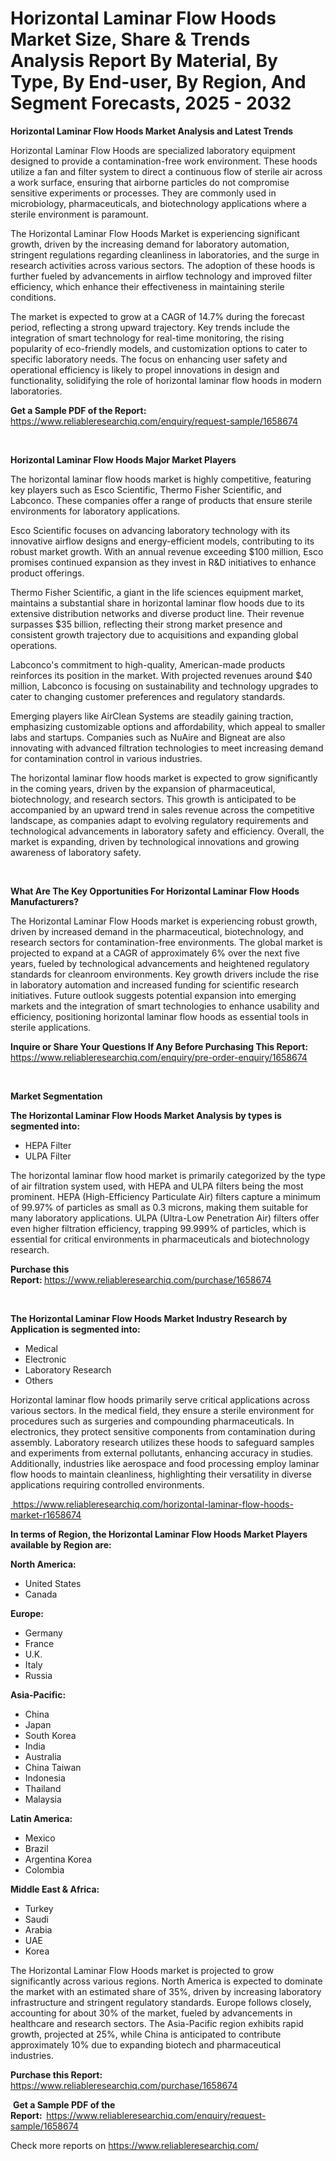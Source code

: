 <p><h1>Horizontal Laminar Flow Hoods Market Size, Share & Trends Analysis Report By Material, By Type, By End-user, By Region, And Segment Forecasts, 2025 - 2032</h1></p><p><strong>Horizontal Laminar Flow Hoods Market Analysis and Latest Trends</strong></p>
<p><p>Horizontal Laminar Flow Hoods are specialized laboratory equipment designed to provide a contamination-free work environment. These hoods utilize a fan and filter system to direct a continuous flow of sterile air across a work surface, ensuring that airborne particles do not compromise sensitive experiments or processes. They are commonly used in microbiology, pharmaceuticals, and biotechnology applications where a sterile environment is paramount. </p><p>The Horizontal Laminar Flow Hoods Market is experiencing significant growth, driven by the increasing demand for laboratory automation, stringent regulations regarding cleanliness in laboratories, and the surge in research activities across various sectors. The adoption of these hoods is further fueled by advancements in airflow technology and improved filter efficiency, which enhance their effectiveness in maintaining sterile conditions. </p><p>The market is expected to grow at a CAGR of 14.7% during the forecast period, reflecting a strong upward trajectory. Key trends include the integration of smart technology for real-time monitoring, the rising popularity of eco-friendly models, and customization options to cater to specific laboratory needs. The focus on enhancing user safety and operational efficiency is likely to propel innovations in design and functionality, solidifying the role of horizontal laminar flow hoods in modern laboratories.</p></p>
<p><strong>Get a Sample PDF of the Report:&nbsp;</strong> <a href="https://www.reliableresearchiq.com/enquiry/request-sample/1658674?utm_campaign=2237&utm_medium=2&utm_source=Github&utm_content=ia&utm_term=17022025&utm_id=horizontal-laminar-flow-hoods">https://www.reliableresearchiq.com/enquiry/request-sample/1658674</a></p>
<p>&nbsp;</p>
<p><strong>Horizontal Laminar Flow Hoods Major Market Players</strong></p>
<p><p>The horizontal laminar flow hoods market is highly competitive, featuring key players such as Esco Scientific, Thermo Fisher Scientific, and Labconco. These companies offer a range of products that ensure sterile environments for laboratory applications. </p><p>Esco Scientific focuses on advancing laboratory technology with its innovative airflow designs and energy-efficient models, contributing to its robust market growth. With an annual revenue exceeding $100 million, Esco promises continued expansion as they invest in R&D initiatives to enhance product offerings.</p><p>Thermo Fisher Scientific, a giant in the life sciences equipment market, maintains a substantial share in horizontal laminar flow hoods due to its extensive distribution networks and diverse product line. Their revenue surpasses $35 billion, reflecting their strong market presence and consistent growth trajectory due to acquisitions and expanding global operations.</p><p>Labconco's commitment to high-quality, American-made products reinforces its position in the market. With projected revenues around $40 million, Labconco is focusing on sustainability and technology upgrades to cater to changing customer preferences and regulatory standards.</p><p>Emerging players like AirClean Systems are steadily gaining traction, emphasizing customizable options and affordability, which appeal to smaller labs and startups. Companies such as NuAire and Bigneat are also innovating with advanced filtration technologies to meet increasing demand for contamination control in various industries.</p><p>The horizontal laminar flow hoods market is expected to grow significantly in the coming years, driven by the expansion of pharmaceutical, biotechnology, and research sectors. This growth is anticipated to be accompanied by an upward trend in sales revenue across the competitive landscape, as companies adapt to evolving regulatory requirements and technological advancements in laboratory safety and efficiency. Overall, the market is expanding, driven by technological innovations and growing awareness of laboratory safety.</p></p>
<p>&nbsp;</p>
<p><strong>What Are The Key Opportunities For Horizontal Laminar Flow Hoods Manufacturers?</strong></p>
<p><p>The Horizontal Laminar Flow Hoods market is experiencing robust growth, driven by increased demand in the pharmaceutical, biotechnology, and research sectors for contamination-free environments. The global market is projected to expand at a CAGR of approximately 6% over the next five years, fueled by technological advancements and heightened regulatory standards for cleanroom environments. Key growth drivers include the rise in laboratory automation and increased funding for scientific research initiatives. Future outlook suggests potential expansion into emerging markets and the integration of smart technologies to enhance usability and efficiency, positioning horizontal laminar flow hoods as essential tools in sterile applications.</p></p>
<p><strong>Inquire or Share Your Questions If Any Before Purchasing This Report:</strong> <a href="https://www.reliableresearchiq.com/enquiry/pre-order-enquiry/1658674?utm_campaign=2237&utm_medium=2&utm_source=Github&utm_content=ia&utm_term=17022025&utm_id=horizontal-laminar-flow-hoods">https://www.reliableresearchiq.com/enquiry/pre-order-enquiry/1658674</a></p>
<p>&nbsp;</p>
<p><strong>Market Segmentation</strong></p>
<p><strong>The Horizontal Laminar Flow Hoods Market Analysis by types is segmented into:</strong></p>
<p><ul><li>HEPA Filter</li><li>ULPA Filter</li></ul></p>
<p><p>The horizontal laminar flow hood market is primarily categorized by the type of air filtration system used, with HEPA and ULPA filters being the most prominent. HEPA (High-Efficiency Particulate Air) filters capture a minimum of 99.97% of particles as small as 0.3 microns, making them suitable for many laboratory applications. ULPA (Ultra-Low Penetration Air) filters offer even higher filtration efficiency, trapping 99.999% of particles, which is essential for critical environments in pharmaceuticals and biotechnology research.</p></p>
<p><strong>Purchase this Report:&nbsp;</strong><a href="https://www.reliableresearchiq.com/purchase/1658674?utm_campaign=2237&utm_medium=2&utm_source=Github&utm_content=ia&utm_term=17022025&utm_id=horizontal-laminar-flow-hoods">https://www.reliableresearchiq.com/purchase/1658674</a></p>
<p>&nbsp;</p>
<p><strong>The Horizontal Laminar Flow Hoods Market Industry Research by Application is segmented into:</strong></p>
<p><ul><li>Medical</li><li>Electronic</li><li>Laboratory Research</li><li>Others</li></ul></p>
<p><p>Horizontal laminar flow hoods primarily serve critical applications across various sectors. In the medical field, they ensure a sterile environment for procedures such as surgeries and compounding pharmaceuticals. In electronics, they protect sensitive components from contamination during assembly. Laboratory research utilizes these hoods to safeguard samples and experiments from external pollutants, enhancing accuracy in studies. Additionally, industries like aerospace and food processing employ laminar flow hoods to maintain cleanliness, highlighting their versatility in diverse applications requiring controlled environments.</p></p>
<p><a href="https://www.reliableresearchiq.com/horizontal-laminar-flow-hoods-market-r1658674?utm_campaign=2237&utm_medium=2&utm_source=Github&utm_content=ia&utm_term=17022025&utm_id=horizontal-laminar-flow-hoods">&nbsp;https://www.reliableresearchiq.com/horizontal-laminar-flow-hoods-market-r1658674</a></p>
<p><strong>In terms of Region, the Horizontal Laminar Flow Hoods Market Players available by Region are:</strong></p>
<p>
    <p> <strong> North America: </strong>
        <ul>
            <li>United States</li>
            <li>Canada</li>
        </ul>
        </p> 
    <p> <strong> Europe: </strong>
        <ul>
            <li>Germany</li>
            <li>France</li>
            <li>U.K.</li>
            <li>Italy</li>
            <li>Russia</li>
        </ul>
        </p> 
    <p> <strong> Asia-Pacific: </strong>
        <ul>
            <li>China</li>
            <li>Japan</li>
            <li>South Korea</li>
            <li>India</li>
            <li>Australia</li>
            <li>China Taiwan</li>
            <li>Indonesia</li>
            <li>Thailand</li>
            <li>Malaysia</li>
        </ul>
        </p> 
    <p> <strong> Latin America: </strong>
        <ul>
            <li>Mexico</li>
            <li>Brazil</li>
            <li>Argentina Korea</li>
            <li>Colombia</li>
        </ul>
        </p> 
    <p> <strong> Middle East & Africa: </strong>
        <ul>
            <li>Turkey</li>
            <li>Saudi</li>
            <li>Arabia</li>
            <li>UAE</li>
            <li>Korea</li>
        </ul>
    </p>
    </p>
<p><p>The Horizontal Laminar Flow Hoods market is projected to grow significantly across various regions. North America is expected to dominate the market with an estimated share of 35%, driven by increasing laboratory infrastructure and stringent regulatory standards. Europe follows closely, accounting for about 30% of the market, fueled by advancements in healthcare and research sectors. The Asia-Pacific region exhibits rapid growth, projected at 25%, while China is anticipated to contribute approximately 10% due to expanding biotech and pharmaceutical industries.</p></p>
<p><strong>Purchase this Report: </strong><a href="https://www.reliableresearchiq.com/purchase/1658674?utm_campaign=2237&utm_medium=2&utm_source=Github&utm_content=ia&utm_term=17022025&utm_id=horizontal-laminar-flow-hoods">https://www.reliableresearchiq.com/purchase/1658674</a></p>
<p>&nbsp;<strong>Get a Sample PDF of the Report:&nbsp;&nbsp;</strong><a href="https://www.reliableresearchiq.com/enquiry/request-sample/1658674?utm_campaign=2237&utm_medium=2&utm_source=Github&utm_content=ia&utm_term=17022025&utm_id=horizontal-laminar-flow-hoods">https://www.reliableresearchiq.com/enquiry/request-sample/1658674</a></p>
<p><strong></strong></p>
<p>Check more reports on <a href="https://www.reliableresearchiq.com/?utm_campaign=2237&utm_medium=2&utm_source=Github&utm_content=ia&utm_term=17022025&utm_id=horizontal-laminar-flow-hoods">https://www.reliableresearchiq.com/</a></p>